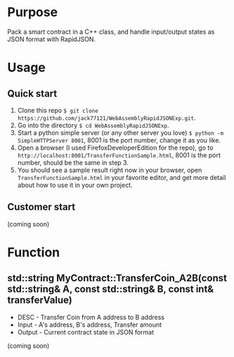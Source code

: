 # Purpose
Pack a smart contract in a C++ class, and handle input/output states as JSON format with RapidJSON.

# Usage
## Quick start
1. Clone this repo `$ git clone https://github.com/jack77121/WebAssemblyRapidJSONExp.git`.
2. Go into the directory `$ cd WebAssemblyRapidJSONExp`.
3. Start a python simple server (or any other server you love) `$ python -m SimpleHTTPServer 8001`, 8001 is the port number, change it as you like.
4. Open a browser (I used FirefoxDeveloperEdition for the repo), go to `http://localhost:8001/TransferFunctionSample.html`, 8001 is the port number, should be the same in step 3.
3. You should see a sample result right now in your browser, open `TransferFunctionSample.html` in your favorite editor, and get more detail about how to use it in your own project.

## Customer start
(coming soon)
<!-- Include `json_handler.js`, ex. `<script src="json_handler.js"></script>` in your html.  -->

# Function

## std::string MyContract::TransferCoin_A2B(const std::string& A, const std::string& B, const int& transferValue)

 * DESC     - Transfer Coin from A address to B address
 * Input    - A's address, B's address, Transfer amount
 * Output   - Current contract state in JSON format
 
(coming soon)

